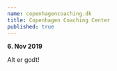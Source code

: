 ```yaml
---
name: copenhagencoaching.dk
title: Copenhagen Coaching Center
published: true
---
```

**6. Nov 2019**

Alt er godt!